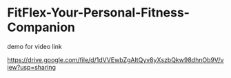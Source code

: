 # FitFlex-Your-Personal-Fitness-Companion

demo for video link

https://drive.google.com/file/d/1dVVEwbZgAltQyv8yXszbQkw98dhnOb9V/view?usp=sharing
